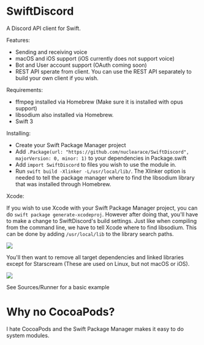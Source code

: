 # SwiftDiscord

A Discord API client for Swift.

Features:
  - Sending and receiving voice
  - macOS and iOS support (iOS currently does not support voice)
  - Bot and User account support (OAuth coming soon)
  - REST API sperate from client. You can use the REST API separately to build your own client if you wish.

Requirements:
  - ffmpeg installed via Homebrew (Make sure it is installed with opus support)
  - libsodium also installed via Homebrew.
  - Swift 3
  
  
Installing:
 - Create your Swift Package Manager project
 - Add `.Package(url: "https://github.com/nuclearace/SwiftDiscord", majorVersion: 0, minor: 1)` to your dependencies in Package.swift
 - Add `import SwiftDiscord` to files you wish to use the module in.
 - Run `swift build -Xlinker -L/usr/local/lib/`. The Xlinker option is needed to tell the package manager where to find the libsodium library that was installed through Homebrew.
 
Xcode:

If you wish to use Xcode with your Swift Package Manager project, you can do `swift package generate-xcodeproj`. However after doing that, you'll have to make a change to SwiftDiscord's build settings. Just like when compiling from the command line, we have to tell Xcode where to find libsodium. This can be done by adding `/usr/local/lib` to the library search paths.

![](https://i.imgur.com/JR97eTO.png)

You'll then want to remove all target dependencies and linked libraries except for Starscream (These are used on Linux, but not macOS or iOS).

![](https://i.imgur.com/OxnyWE8.png)

See Sources/Runner for a basic example

Why no CocoaPods?
=================
I hate CocoaPods and the Swift Package Manager makes it easy to do system modules.
